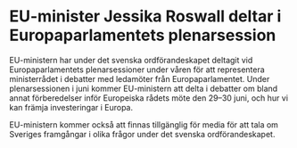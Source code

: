 # EU-minister Jessika Roswall deltar i Europaparlamentets plenarsession

EU\-ministern har under det svenska ordförandeskapet deltagit vid Europaparlamentets plenarsessioner under våren för att representera ministerrådet i debatter med ledamöter från Europaparlamentet. Under plenarsessionen i juni kommer EU\-ministern att delta i debatter om bland annat förberedelser inför Europeiska rådets möte den 29–30 juni, och hur vi kan främja investeringar i Europa.

EU\-ministern kommer också att finnas tillgänglig för media för att tala om Sveriges framgångar i olika frågor under det svenska ordförandeskapet.
